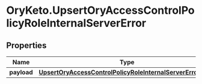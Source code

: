 # OryKeto.UpsertOryAccessControlPolicyRoleInternalServerError

## Properties
Name | Type | Description | Notes
------------ | ------------- | ------------- | -------------
**payload** | [**UpsertOryAccessControlPolicyRoleInternalServerErrorBody**](UpsertOryAccessControlPolicyRoleInternalServerErrorBody.md) |  | [optional] 


